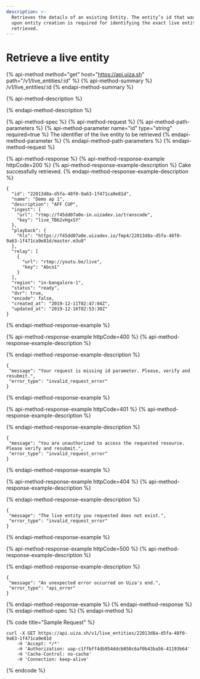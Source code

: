 ```yaml
---
description: >-
  Retrieves the details of an existing Entity. The entity’s id that was returned
  upon entity creation is required for identifying the exact live entity to be
  retrieved.
---
```


# Retrieve a live entity

{% api-method method="get" host="https://api.uiza.sh" path="/v1/live\_entities/:id" %}
{% api-method-summary %}
/v1/live\_entities/:id
{% endapi-method-summary %}

{% api-method-description %}

{% endapi-method-description %}

{% api-method-spec %}
{% api-method-request %}
{% api-method-path-parameters %}
{% api-method-parameter name="id" type="string" required=true %}
The identifier of the live entity to be retrieved
{% endapi-method-parameter %}
{% endapi-method-path-parameters %}
{% endapi-method-request %}

{% api-method-response %}
{% api-method-response-example httpCode=200 %}
{% api-method-response-example-description %}
Cake successfully retrieved.
{% endapi-method-response-example-description %}

```http
{
  "id": "22013d8a-d5fa-48f0-9a63-1f471ca9e81d",
  "name": "Demo ap 1",
  "description": "AFF CUP",
  "ingest": {
    "url": "rtmp://f45dd07a0e-in.uizadev.io/transcode",
    "key": "live_TB62vHgxSY"
  },
  "playback": {
    "hls": "https://f45dd07a0e.uizadev.io/fmp4/22013d8a-d5fa-48f0-9a63-1f471ca9e81d/master.m3u8"
  },
  "relay": [
    {
      "url": "rtmp://youtu.be/live",
      "key": "Abco1"
    }
  ],
  "region": "in-bangalore-1",
  "status": "ready",
  "dvr": true,
  "encode": false,
  "created_at": "2019-12-11T02:47:04Z",
  "updated_at": "2019-12-16T02:53:30Z"
}
```
{% endapi-method-response-example %}

{% api-method-response-example httpCode=400 %}
{% api-method-response-example-description %}

{% endapi-method-response-example-description %}

```http
{
 "message": "Your request is missing id parameter. Please, verify and resubmit.",
 "error_type": "invalid_request_error"
}
```
{% endapi-method-response-example %}

{% api-method-response-example httpCode=401 %}
{% api-method-response-example-description %}

{% endapi-method-response-example-description %}

```http
{
 "message": "You are unauthorized to access the requested resource. Please verify and resubmit.",
 "error_type": "invalid_request_error"
}
```
{% endapi-method-response-example %}

{% api-method-response-example httpCode=404 %}
{% api-method-response-example-description %}

{% endapi-method-response-example-description %}

```http
{
 "message": "The live entity you requested does not exist.",
 "error_type": "invalid_request_error"
}
```
{% endapi-method-response-example %}

{% api-method-response-example httpCode=500 %}
{% api-method-response-example-description %}

{% endapi-method-response-example-description %}

```http
{
 "message": "An unexpected error occurred on Uiza's end.",
 "error_type": "api_error"
}
```
{% endapi-method-response-example %}
{% endapi-method-response %}
{% endapi-method-spec %}
{% endapi-method %}

{% code title="Sample Request" %}
```http
curl -X GET https://api.uiza.sh/v1/live_entities/22013d8a-d5fa-48f0-9a63-1f471ca9e81d 
    -H 'Accept: */*' 
    -H 'Authorization: uap-c1ffbff4db954ddcb050c6af0b43ba56-41193b64' 
    -H 'Cache-Control: no-cache' 
    -H 'Connection: keep-alive'
```
{% endcode %}

